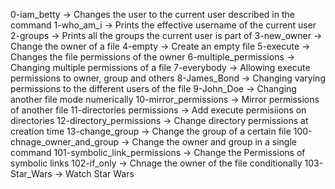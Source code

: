 0-iam_betty -> Changes the user to the current user described in the command
1-who_am_i -> Prints the effective username of the current user
2-groups -> Prints all the groups the current user is part of
3-new_owner -> Change the owner of a file
4-empty -> Create an empty file
5-execute -> Changes the file permissions of the owner
6-multiple_permissions -> Changing multiple permissions of a file
7-everybody -> Allowing execute permissions to owner, group and others
8-James_Bond -> Changing varying permissions to the different users of the file
9-John_Doe -> Changing another file mode numerically
10-mirror_permissions -> Mirror permissions of another file
11-directories permissions -> Add execute permisiions on directories
12-directory_permissions -> Change directory permissions at creation time
13-change_group -> Change the group of a certain file
100-chnage_owner_and_group -> Change the owner and group in a single command
101-symbolic_link_permissions -> Change the Permissions of symbolic links
102-if_only -> Chnage the owner of the file conditionally
103-Star_Wars -> Watch Star Wars
